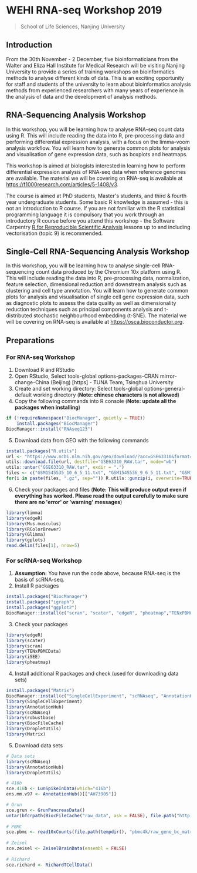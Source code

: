 # WEHI RNA-seq Workshop 2019
> School of Life Sciences, Nanjing University

## Introduction

From the 30th November - 2 December, five bioinformaticians from the Walter and Eliza Hall Institute for Medical Research will be visiting Nanjing University to provide a series of training workshops on bioinformatics methods to analyse different kinds of data. This is an exciting opportunity for staff and students of the university to learn about bioinformatics analysis methods from experienced researchers with many years of experience in the analysis of data and the development of analysis methods. 

## RNA-Sequencing Analysis Workshop

In this workshop, you will be learning how to analyse RNA-seq count data using R. This will include reading the data into R, pre-processing data and performing differential expression analysis, with a focus on the limma-voom analysis workflow. You will learn how to generate common plots for analysis and visualisation of gene expression data, such as boxplots and heatmaps. 
 
This workshop is aimed at biologists interested in learning how to perform differential expression analysis of RNA-seq data when reference genomes are available. The material we will be covering on RNA-seq is available at https://f1000research.com/articles/5-1408/v3​.

The course is aimed at PhD students, Master's students, and third & fourth year undergraduate students.  Some basic R knowledge is assumed - this is not an introduction to R course. If you are not familiar with the R statistical programming language it is compulsory that you work through an introductory R course before you attend this workshop - the Software Carpentry ​[R for Reproducible Scientific Analysis](http://swcarpentry.github.io/r-novice-gapminder/)​ lessons up to and including vectorisation (topic 9) is recommended. 

## Single-Cell RNA-Sequencing Analysis Workshop

In this workshop, you will be learning how to analyse single-cell RNA-sequencing count data produced by the Chromium 10x platform using R. This will include reading the data into R, pre-processing data, normalization, feature selection, dimensional reduction and downstream analysis such as clustering and cell type annotation. You will learn how to generate common plots for analysis and visualisation of single cell gene expression data, such as diagnostic plots to assess the data quality as well as dimensionality reduction techniques such as principal components analysis and t-distributed stochastic neighbourhood embedding (t-SNE). The material we will be covering on RNA-seq is available at https://osca.bioconductor.org​.

## Preparations

### For RNA-seq Workshop

1. Download R and RStudio
2. Open RStudio, Select tools-global options-packages-CRAN mirror-change-China (Beijing) [https] - TUNA Team, Tsinghua University
3. Create and set working directory: Select tools-global options-general-default working directory (**Note: chinese characters is not allowed**)
4. Copy the following commands into R console (**Note: update all the packages when installing**)
```r
if (!requireNamespace("BiocManager", quietly = TRUE))
    install.packages("BiocManager")
BiocManager::install("RNAseq123")
```
5. Download data from GEO with the following commands
```r
install.packages("R.utils")
url <- "https://www.ncbi.nlm.nih.gov/geo/download/?acc=GSE63310&format=file"
utils::download.file(url, destfile="GSE63310_RAW.tar", mode="wb")
utils::untar("GSE63310_RAW.tar", exdir = ".")
files <- c("GSM1545535_10_6_5_11.txt", "GSM1545536_9_6_5_11.txt", "GSM1545538_purep53.txt", "GSM1545539_JMS8-2.txt", "GSM1545540_JMS8-3.txt", "GSM1545541_JMS8-4.txt", "GSM1545542_JMS8-5.txt", "GSM1545544_JMS9-P7c.txt", "GSM1545545_JMS9-P8c.txt")
for(i in paste(files, ".gz", sep="")) R.utils::gunzip(i, overwrite=TRUE)
```
6. Check your packages and files (**Note: This will produce output even if everything has worked. Please read the output carefully to make sure there are no 'error' or 'warning' messages**)
```r
library(limma)
library(edgeR)
library(Mus.musculus)
library(RColorBrewer)
library(Glimma)
library(gplots)
read.delim(files[1], nrow=5)
```

### For scRNA-seq Workshop

1. **Assumption:** You have run the code above, because RNA-seq is the basis of scRNA-seq.
2. Install R packages
```r
install.packages("BiocManager")
install.packages("igraph")
install.packages("ggplot2")
BiocManager::install(c("scran", "scater", "edgeR", "pheatmap","TENxPBMCData","iSEE"), version = "3.10")
```
3. Check your packages
```r
library(edgeR)
library(scater)
library(scran)
library(TENxPBMCData)
library(iSEE)
library(pheatmap)
```
4. Install additional R packages and check (used for downloading data sets)
```r
install.packages("Matrix")
BiocManager::install(c("SingleCellExperiment", "scRNAseq", "AnnotationHub", "ensembldb", "robustbase", "DropletUtils", "BiocFileCache"), version = "3.10")
library(SingleCellExperiment)
library(AnnotationHub)
library(scRNAseq)
library(robustbase)
library(BiocFileCache)
library(DropletUtils)
library(Matrix)
```
5. Download data sets
```r
# Data sets
library(scRNAseq)
library(AnnotationHub)
library(DropletUtils)

# 416b
sce.416b <- LunSpikeInData(which="416b")
ens.mm.v97 <- AnnotationHub()[["AH73905"]]

# Grun 
sce.grun <- GrunPancreasData() 
untar(bfcrpath(BiocFileCache("raw_data", ask = FALSE), file.path("http://cf.10xgenomics.com/samples", "cell-exp/2.1.0/pbmc4k/pbmc4k_raw_gene_bc_matrices.tar.gz")), exdir=file.path(tempdir(), "pbmc4k")) 
 
# PBMC 
sce.pbmc <- read10xCounts(file.path(tempdir(), "pbmc4k/raw_gene_bc_matrices/GRCh38"), col.names=TRUE) 
 
# Zeisel 
sce.zeisel <- ZeiselBrainData(ensembl = FALSE) 
 
# Richard 
sce.richard <- RichardTCellData() 
```

